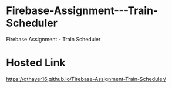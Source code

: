 # Firebase-Assignment---Train-Scheduler
Firebase Assignment - Train Scheduler

# Hosted Link
https://dthayer16.github.io/Firebase-Assignment-Train-Scheduler/
